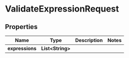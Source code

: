 

# ValidateExpressionRequest


## Properties

| Name | Type | Description | Notes |
|------------ | ------------- | ------------- | -------------|
|**expressions** | **List&lt;String&gt;** |  |  |



